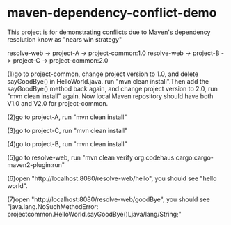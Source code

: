 maven-dependency-conflict-demo
==============================

This project is for demonstrating conflicts due to Maven's dependency resolution know as "nears win strategy"

resolve-web -> project-A -> project-common:1.0
resolve-web -> project-B -> project-C -> project-common:2.0

(1)go to project-common, change project version to 1.0, and delete sayGoodBye() in HelloWorld.java. run "mvn clean install".Then add the sayGoodBye() method back again, and change project version to 2.0, run "mvn clean install" again. Now local Maven repository should have both V1.0 and V2.0 for project-common.

(2)go to project-A, run "mvn clean install"

(3)go to project-C, run "mvn clean install"

(4)go to project-B, run "mvn clean install"

(5)go to resolve-web, run "mvn clean verify org.codehaus.cargo:cargo-maven2-plugin:run"

(6)open "http://localhost:8080/resolve-web/hello", you should see "hello world".

(7)open "http://localhost:8080/resolve-web/goodBye", you should see "java.lang.NoSuchMethodError: projectcommon.HelloWorld.sayGoodBye()Ljava/lang/String;"
